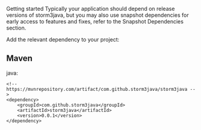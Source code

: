 Getting started Typically your application should depend on release versions of storm3java, but you may also use snapshot dependencies for early access to features and fixes, refer to the Snapshot Dependencies section.

Add the relevant dependency to your project:
## Maven
java:
```
<!-- https://mvnrepository.com/artifact/com.github.storm3java/storm3java -->
<dependency>
    <groupId>com.github.storm3java</groupId>
    <artifactId>storm3java</artifactId>
    <version>0.0.1</version>
</dependency>
```
